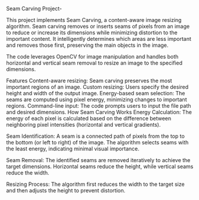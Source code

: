 Seam Carving Project-

This project implements Seam Carving, a content-aware image resizing algorithm. Seam carving removes or inserts seams of pixels from an image to reduce or increase its dimensions while minimizing distortion to the important content. It intelligently determines which areas are less important and removes those first, preserving the main objects in the image.

The code leverages OpenCV for image manipulation and handles both horizontal and vertical seam removal to resize an image to the specified dimensions.

Features
Content-aware resizing: Seam carving preserves the most important regions of an image.
Custom resizing: Users specify the desired height and width of the output image.
Energy-based seam selection: The seams are computed using pixel energy, minimizing changes to important regions.
Command-line input: The code prompts users to input the file path and desired dimensions.
How Seam Carving Works
Energy Calculation:
The energy of each pixel is calculated based on the difference between neighboring pixel intensities (horizontal and vertical gradients).

Seam Identification:
A seam is a connected path of pixels from the top to the bottom (or left to right) of the image. The algorithm selects seams with the least energy, indicating minimal visual importance.

Seam Removal:
The identified seams are removed iteratively to achieve the target dimensions. Horizontal seams reduce the height, while vertical seams reduce the width.

Resizing Process:
The algorithm first reduces the width to the target size and then adjusts the height to prevent distortion.
